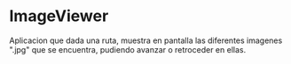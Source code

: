 # ImageViewer

Aplicacion que dada una ruta, muestra en pantalla las diferentes imagenes ".jpg" que se encuentra, pudiendo avanzar o retroceder en ellas.

